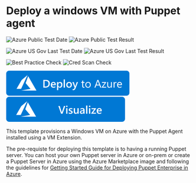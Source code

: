 # Deploy a windows VM with Puppet agent

![Azure Public Test Date](https://azurequickstartsservice.blob.core.windows.net/badges/application-workloads/puppet/puppet-agent-windows/PublicLastTestDate.svg)
![Azure Public Test Result](https://azurequickstartsservice.blob.core.windows.net/badges/application-workloads/puppet/puppet-agent-windows/PublicDeployment.svg)

![Azure US Gov Last Test Date](https://azurequickstartsservice.blob.core.windows.net/badges/application-workloads/puppet/puppet-agent-windows/FairfaxLastTestDate.svg)
![Azure US Gov Last Test Result](https://azurequickstartsservice.blob.core.windows.net/badges/application-workloads/puppet/puppet-agent-windows/FairfaxDeployment.svg)

![Best Practice Check](https://azurequickstartsservice.blob.core.windows.net/badges/application-workloads/puppet/puppet-agent-windows/BestPracticeResult.svg)
![Cred Scan Check](https://azurequickstartsservice.blob.core.windows.net/badges/application-workloads/puppet/puppet-agent-windows/CredScanResult.svg)

[![Deploy To Azure](https://raw.githubusercontent.com/Azure/azure-quickstart-templates/master/1-CONTRIBUTION-GUIDE/images/deploytoazure.svg?sanitize=true)](https://portal.azure.com/#create/Microsoft.Template/uri/https%3A%2F%2Fraw.githubusercontent.com%2FAzure%2Fazure-quickstart-templates%2Fmaster%2Fapplication-workloads%2Fpuppet%2Fpuppet-agent-windows%2Fazuredeploy.json)
[![Visualize](https://raw.githubusercontent.com/Azure/azure-quickstart-templates/master/1-CONTRIBUTION-GUIDE/images/visualizebutton.svg?sanitize=true)](http://armviz.io/#/?load=https%3A%2F%2Fraw.githubusercontent.com%2FAzure%2Fazure-quickstart-templates%2Fmaster%2Fapplication-workloads%2Fpuppet%2Fpuppet-agent-windows%2Fazuredeploy.json)

This template provisions a Windows VM on Azure with the Puppet Agent installed using a VM Extension.

The pre-requiste for deploying this template is to having a running Puppet server. You can host your own Puppet server in Azure or on-prem or create a Puppet Server in Azure using the Azure Marketplace image and following the guidelines for [Getting Started Guide for Deploying Puppet Enterprise in Azure](<a href="https://puppet.com/resources/whitepaper/getting-started-deploying-puppet-enterprise-microsoft-azure/" target="_blank">).
